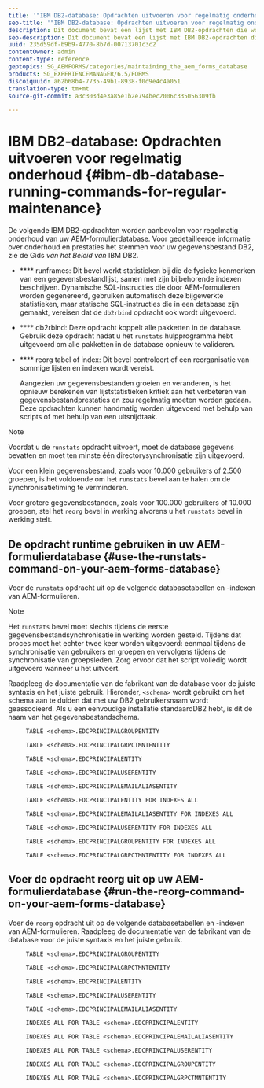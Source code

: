 ```yaml
---
title: '"IBM DB2-database: Opdrachten uitvoeren voor regelmatig onderhoud"'
seo-title: '"IBM DB2-database: Opdrachten uitvoeren voor regelmatig onderhoud"'
description: Dit document bevat een lijst met IBM DB2-opdrachten die worden aanbevolen voor regelmatig onderhoud van uw AEM-formulierdatabase.
seo-description: Dit document bevat een lijst met IBM DB2-opdrachten die worden aanbevolen voor regelmatig onderhoud van uw AEM-formulierdatabase.
uuid: 235d59df-b9b9-4770-8b7d-00713701c3c2
contentOwner: admin
content-type: reference
geptopics: SG_AEMFORMS/categories/maintaining_the_aem_forms_database
products: SG_EXPERIENCEMANAGER/6.5/FORMS
discoiquuid: a62b68b4-7735-49b1-8938-f0d9e4c4a051
translation-type: tm+mt
source-git-commit: a3c303d4e3a85e1b2e794bec2006c335056309fb

---
```



# IBM DB2-database: Opdrachten uitvoeren voor regelmatig onderhoud {#ibm-db-database-running-commands-for-regular-maintenance}

De volgende IBM DB2-opdrachten worden aanbevolen voor regelmatig onderhoud van uw AEM-formulierdatabase. Voor gedetailleerde informatie over onderhoud en prestaties het stemmen voor uw gegevensbestand DB2, zie de Gids *van het Beleid van* IBM DB2.

* **** runframes: Dit bevel werkt statistieken bij die de fysieke kenmerken van een gegevensbestandlijst, samen met zijn bijbehorende indexen beschrijven. Dynamische SQL-instructies die door AEM-formulieren worden gegenereerd, gebruiken automatisch deze bijgewerkte statistieken, maar statische SQL-instructies die in een database zijn gemaakt, vereisen dat de `db2rbind` opdracht ook wordt uitgevoerd.
* **** db2rbind: Deze opdracht koppelt alle pakketten in de database. Gebruik deze opdracht nadat u het `runstats` hulpprogramma hebt uitgevoerd om alle pakketten in de database opnieuw te valideren.
* **** reorg tabel of index: Dit bevel controleert of een reorganisatie van sommige lijsten en indexen wordt vereist.

   Aangezien uw gegevensbestanden groeien en veranderen, is het opnieuw berekenen van lijststatistieken kritiek aan het verbeteren van gegevensbestandprestaties en zou regelmatig moeten worden gedaan. Deze opdrachten kunnen handmatig worden uitgevoerd met behulp van scripts of met behulp van een uitsnijdtaak.

>[!NOTE]
>
>Voordat u de `runstats` opdracht uitvoert, moet de database gegevens bevatten en moet ten minste één directorysynchronisatie zijn uitgevoerd.

Voor een klein gegevensbestand, zoals voor 10.000 gebruikers of 2.500 groepen, is het voldoende om het `runstats` bevel aan te halen om de synchronisatietiming te verminderen.

Voor grotere gegevensbestanden, zoals voor 100.000 gebruikers of 10.000 groepen, stel het `reorg` bevel in werking alvorens u het `runstats` bevel in werking stelt.

## De opdracht runtime gebruiken in uw AEM-formulierdatabase {#use-the-runstats-command-on-your-aem-forms-database}

Voer de `runstats` opdracht uit op de volgende databasetabellen en -indexen van AEM-formulieren.

>[!NOTE]
>
>Het `runstats` bevel moet slechts tijdens de eerste gegevensbestandsynchronisatie in werking worden gesteld. Tijdens dat proces moet het echter twee keer worden uitgevoerd: eenmaal tijdens de synchronisatie van gebruikers en groepen en vervolgens tijdens de synchronisatie van groepsleden. Zorg ervoor dat het script volledig wordt uitgevoerd wanneer u het uitvoert.

Raadpleeg de documentatie van de fabrikant van de database voor de juiste syntaxis en het juiste gebruik. Hieronder, `<schema>` wordt gebruikt om het schema aan te duiden dat met uw DB2 gebruikersnaam wordt geassocieerd. Als u een eenvoudige installatie standaardDB2 hebt, is dit de naam van het gegevensbestandschema.

```as3
     TABLE <schema>.EDCPRINCIPALGROUPENTITY
 
     TABLE <schema>.EDCPRINCIPALGRPCTMNTENTITY
 
     TABLE <schema>.EDCPRINCIPALENTITY
 
     TABLE <schema>.EDCPRINCIPALUSERENTITY
 
     TABLE <schema>.EDCPRINCIPALEMAILALIASENTITY
 
     TABLE <schema>.EDCPRINCIPALENTITY FOR INDEXES ALL
 
     TABLE <schema>.EDCPRINCIPALEMAILALIASENTITY FOR INDEXES ALL
 
     TABLE <schema>.EDCPRINCIPALUSERENTITY FOR INDEXES ALL
 
     TABLE <schema>.EDCPRINCIPALGROUPENTITY FOR INDEXES ALL
 
     TABLE <schema>.EDCPRINCIPALGRPCTMNTENTITY FOR INDEXES ALL
```

## Voer de opdracht reorg uit op uw AEM-formulierdatabase {#run-the-reorg-command-on-your-aem-forms-database}

Voer de `reorg` opdracht uit op de volgende databasetabellen en -indexen van AEM-formulieren. Raadpleeg de documentatie van de fabrikant van de database voor de juiste syntaxis en het juiste gebruik.

```as3
     TABLE <schema>.EDCPRINCIPALGROUPENTITY
 
     TABLE <schema>.EDCPRINCIPALGRPCTMNTENTITY
 
     TABLE <schema>.EDCPRINCIPALENTITY
 
     TABLE <schema>.EDCPRINCIPALUSERENTITY
 
     TABLE <schema>.EDCPRINCIPALEMAILALIASENTITY
 
     INDEXES ALL FOR TABLE <schema>.EDCPRINCIPALENTITY
 
     INDEXES ALL FOR TABLE <schema>.EDCPRINCIPALEMAILALIASENTITY
 
     INDEXES ALL FOR TABLE <schema>.EDCPRINCIPALUSERENTITY
 
     INDEXES ALL FOR TABLE <schema>.EDCPRINCIPALGROUPENTITY
 
     INDEXES ALL FOR TABLE <schema>.EDCPRINCIPALGRPCTMNTENTITY
```

